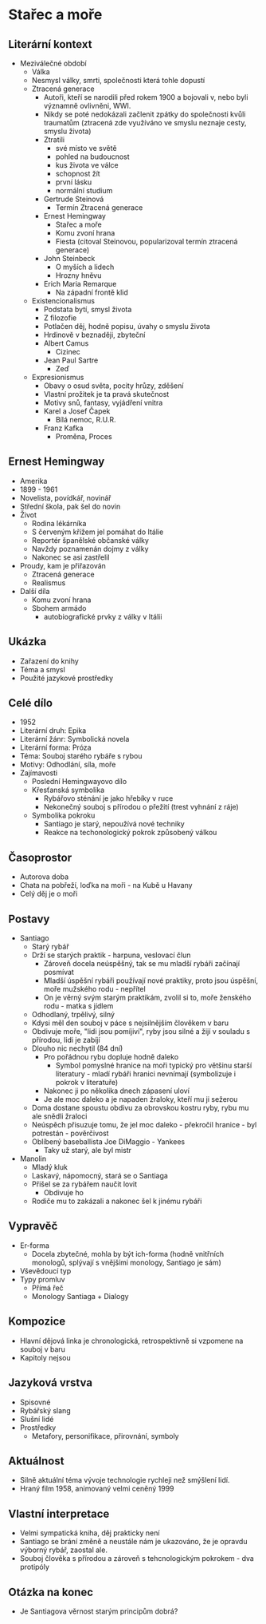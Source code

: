 # Stařec a moře

## Literární kontext
- Meziválečné období
    - Válka
    - Nesmysl války, smrti, společnosti která tohle dopustí
    - Ztracená generace
        - Autoři, kteří se narodili před rokem 1900 a bojovali v, nebo byli významně ovlivněni, WWI.
        - Nikdy se poté nedokázali začlenit zpátky do společnosti kvůli traumatům (ztracená zde využíváno ve smyslu neznaje cesty, smyslu života)
        - Ztratili 
            - své místo ve světě
            - pohled na budoucnost
            - kus života ve válce
            - schopnost žít
            - první lásku
            - normální studium
        - Gertrude Steinová
            - Termín Ztracená generace
        - Ernest Hemingway
            - Stařec a moře
            - Komu zvoní hrana
            - Fiesta (citoval Steinovou, popularizoval termín ztracená generace)
        - John Steinbeck
            - O myších a lidech
            - Hrozny hněvu
        - Erich Maria Remarque
            - Na západní frontě klid
    - Existencionalismus
        - Podstata bytí, smysl života
        - Z filozofie
        - Potlačen děj, hodně popisu, úvahy o smyslu života
        - Hrdinově v beznaději, zbyteční
        - Albert Camus
            - Cizinec
        - Jean Paul Sartre
            - Zeď
    - Expresionismus
        - Obavy o osud světa, pocity hrůzy, zděšení
        - Vlastní prožitek je ta pravá skutečnost
        - Motivy snů, fantasy, vyjádření vnitra
        - Karel a Josef Čapek
            - Bílá nemoc, R.U.R.
        - Franz Kafka
            - Proměna, Proces

## Ernest Hemingway
- Amerika
- 1899 - 1961
- Novelista, povídkář, novinář
- Střední škola, pak šel do novin
- Život
    - Rodina lékárníka
    - S červeným křížem jel pomáhat do Itálie
    - Reportér španělské občanské války
    - Navždy poznamenán dojmy z války
    - Nakonec se asi zastřelil
- Proudy, kam je přiřazován
    - Ztracená generace
    - Realismus
- Další díla
    - Komu zvoní hrana
    - Sbohem armádo
        - autobiografické prvky z války v Itálii

## Ukázka
- Zařazení do knihy
- Téma a smysl
- Použité jazykové prostředky

## Celé dílo
- 1952
- Literární druh: Epika
- Literární žánr: Symbolická novela
- Literární forma: Próza
- Téma: Souboj starého rybáře s rybou
- Motivy: Odhodlání, síla, moře
- Zajímavosti
    - Poslední Hemingwayovo dílo
    - Křesťanská symbolika 
        - Rybářovo sténání je jako hřebíky v ruce
        - Nekonečný souboj s přírodou o přežití (trest vyhnání z ráje)
    - Symbolika pokroku
        - Santiago je starý, nepoužívá nové techniky
        - Reakce na techonologický pokrok způsobený válkou

## Časoprostor
- Autorova doba
- Chata na pobřeží, loďka na moři - na Kubě u Havany
- Celý děj je o moři

## Postavy
- Santiago
    - Starý rybář
    - Drží se starých praktik - harpuna, veslovací člun
        - Zároveň docela neúspěšný, tak se mu mladší rybáři začínají posmívat
        - Mladší úspěšní rybáři používají nové praktiky, proto jsou úspěšní, moře mužského rodu - nepřítel
        - On je věrný svým starým praktikám, zvolil si to, moře ženského rodu - matka s jídlem
    - Odhodlaný, trpělivý, silný
    - Kdysi měl den souboj v páce s nejsilnějším člověkem v baru
    - Obdivuje moře, "lidi jsou pomíjiví", ryby jsou silné a žijí v souladu s přírodou, lidi je zabíjí
    - Dlouho nic nechytil (84 dní)
        - Pro pořádnou rybu dopluje hodně daleko
            - Symbol pomyslné hranice na moři typický pro většinu starší literatury - mladí rybáři hranici nevnímají (symbolizuje i pokrok v literatuře)
        - Nakonec ji po několika dnech zápasení uloví
        - Je ale moc daleko a je napaden žraloky, kteří mu ji sežerou
    - Doma dostane spoustu obdivu za obrovskou kostru ryby, rybu mu ale snědli žraloci
    - Neúspěch přisuzuje tomu, že jel moc daleko - překročil hranice - byl potrestán - pověrčivost
    - Oblíbený baseballista Joe DiMaggio - Yankees
        - Taky už starý, ale byl mistr
- Manolin
    - Mladý kluk
    - Laskavý, nápomocný, stará se o Santiaga
    - Přišel se za rybářem naučit lovit
        - Obdivuje ho
    - Rodiče mu to zakázali a nakonec šel k jinému rybáři

## Vypravěč
- Er-forma
    - Docela zbytečné, mohla by být ich-forma (hodně vnitřních monologů, splývají s vnějšími monology, Santiago je sám)
- Vševědoucí typ
- Typy promluv
    - Přímá řeč
    - Monology Santiaga + Dialogy

## Kompozice
- Hlavní dějová linka je chronologická, retrospektivně si vzpomene na souboj v baru
- Kapitoly nejsou

## Jazyková vrstva
- Spisovné
- Rybářský slang
- Slušní lidé
- Prostředky
    - Metafory, personifikace, přirovnání, symboly

## Aktuálnost
- Silně aktuální téma vývoje technologie rychleji než smýšlení lidí.
- Hraný film 1958, animovaný velmi ceněný 1999

## Vlastní interpretace
- Velmi sympatická kniha, děj prakticky není
- Santiago se brání změně a neustále nám je ukazováno, že je opravdu výborný rybář, zaostal ale.
- Souboj člověka s přírodou a zároveň s tehcnologickým pokrokem - dva protipóly

## Otázka na konec
- Je Santiagova věrnost starým principům dobrá?
